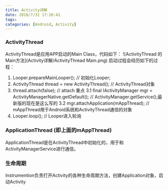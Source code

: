 ```yaml
---
title: Activity详解
date: 2018/7/31 17:26:41
tags:
categories: [Android, Activity]
---
```


### ActivityThread
ActivityThread是应用APP启动的Main Class，代码如下：
![ActivityThread 的Main方法](Activity详解/ActivityThread Main.png)
启动过程会经历如下的过程：
1. Looper.prepareMainLooper(); // 初始化Looper;
2. ActivityThread thread = new ActivityThread(); // ActivityThread对象
3. thread.attach(false); // attach 重点
    3.1 final IActivityManager mgr = ActivityManagerNative.getDefault(); // ActivityManager.getService();最新版的现在是这么写的
    3.2 mgr.attachApplication(mAppThread); // mAppThread用于Android系统和ActivityThread通信的对象
4. Looper.loop(); // Looper进入轮询

### ApplicationThread (即上面的mAppThread)
ApplicationThread是在ActivityThread中初始化的，用于和ActivityManagerService进行通信。

### 生命周期
Instrumention负责打开Activity的各种生命周期方法，创建Application对象，启动Activity

